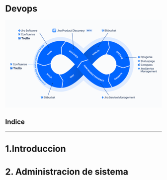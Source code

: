 # Devops
![fotodevops](img/ADO-DevOps-Tool_1200x675@2x.png)

## Indice
-----------
# 1.Introduccion
# 2. Administracion de sistema
# 
#
